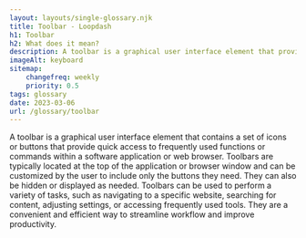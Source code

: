 ```yaml
--- 
layout: layouts/single-glossary.njk
title: Toolbar - Loopdash
h1: Toolbar
h2: What does it mean?
description: A toolbar is a graphical user interface element that provides quick access to frequently used features and functions within the WordPress content management system.
imageAlt: keyboard
sitemap:
	changefreq: weekly
	priority: 0.5
tags: glossary
date: 2023-03-06
url: /glossary/toolbar
---
```


A toolbar is a graphical user interface element that contains a set of icons or buttons that provide quick access to frequently used functions or commands within a software application or web browser. Toolbars are typically located at the top of the application or browser window and can be customized by the user to include only the buttons they need. They can also be hidden or displayed as needed. Toolbars can be used to perform a variety of tasks, such as navigating to a specific website, searching for content, adjusting settings, or accessing frequently used tools. They are a convenient and efficient way to streamline workflow and improve productivity.
